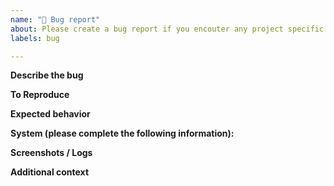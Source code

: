 ```yaml
---
name: "🐞 Bug report"
about: Please create a bug report if you encouter any project specific issue.
labels: bug

---
```

<!--
Thank you for reporting an issue in our project 🙌

Before opening a new issue, please make sure that we do not have any duplicates already open. You can ensure this by searching the issue list for this repository. If there is a duplicate, please close your issue and add a comment to the existing issue instead.
-->

**Describe the bug**
<!-- A clear and concise description of what the bug is. -->

**To Reproduce**
<!--
Steps to reproduce the behavior:
1. Go to '...'
2. Click on '....'
3. Scroll down to '....'
4. See error
-->

**Expected behavior**
<!-- A clear and concise description of what you expected to happen. -->


**System (please complete the following information):**
<!--
 - secureCodeBox Version/Release
 - OS: [e.g. iOS]
 - Kubernetes Version [command: `kubectl version`]
 - Docker Version [command: `docker -v`]
 - Browser [e.g. chrome, safari, firefox,...]
-->

**Screenshots / Logs**
<!-- If applicable, add screenshots to help explain your problem. -->

**Additional context**
<!-- Add any other context about the problem here. -->
